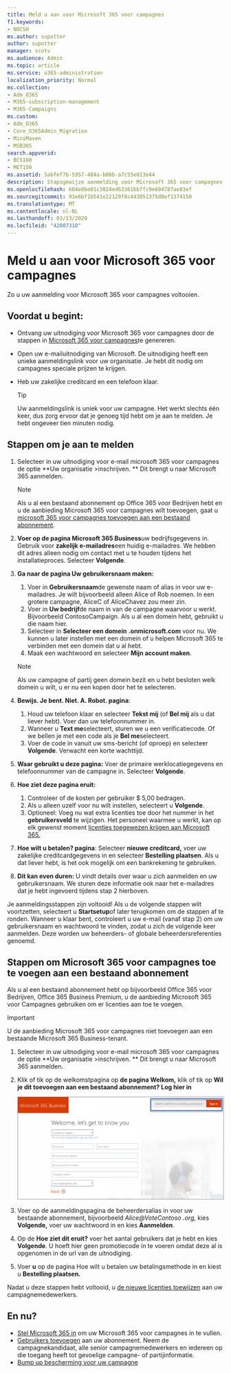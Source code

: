 ```yaml
---
title: Meld u aan voor Microsoft 365 voor campagnes
f1.keywords:
- NOCSH
ms.author: supotter
author: supotter
manager: scotv
ms.audience: Admin
ms.topic: article
ms.service: o365-administration
localization_priority: Normal
ms.collection:
- Adm_O365
- M365-subscription-management
- M365-Campaigns
ms.custom:
- Adm_O365
- Core_O365Admin_Migration
- MiniMaven
- MSB365
search.appverid:
- BCS160
- MET150
ms.assetid: 5abfef7b-5957-484a-b06b-a7c55e013e44
description: Stapsgewijze aanmelding voor Microsoft 365 voor campagnes. Bescherm uw campagne tegen cyberbeveiligingsbedreigingen voor e-mail, gegevens en communicatie.
ms.openlocfilehash: 604e0be01c3824ed63361bb7fc9e694787ae83ef
ms.sourcegitcommit: 93e6bf1b541e22129f8c443051375d0ef1374150
ms.translationtype: MT
ms.contentlocale: nl-NL
ms.lasthandoff: 03/13/2020
ms.locfileid: "42807310"
---
```

# <a name="sign-up-for-microsoft-365-for-campaigns"></a>Meld u aan voor Microsoft 365 voor campagnes 

Zo u uw aanmelding voor Microsoft 365 voor campagnes voltooien.

## <a name="before-you-start"></a>Voordat u begint: 
- Ontvang uw uitnodiging voor Microsoft 365 voor campagnes door de stappen in [Microsoft 365 voor campagnes](get-microsoft-365-campaigns.md#get-microsoft-365-for-campaigns)te genereren. 
- Open uw e-mailuitnodiging van Microsoft. De uitnodiging heeft een unieke aanmeldingslink voor uw organisatie. Je hebt dit nodig om campagnes speciale prijzen te krijgen.
- Heb uw zakelijke creditcard en een telefoon klaar. 

    > [!TIP]
    > Uw aanmeldingslink is uniek voor uw campagne. Het werkt slechts één keer, dus zorg ervoor dat je genoeg tijd hebt om je aan te melden. Je hebt ongeveer tien minuten nodig. 

## <a name="steps-to-sign-up"></a>Stappen om je aan te melden

1. Selecteer in uw uitnodiging voor e-mail microsoft 365 voor campagnes de optie **Uw organisatie >inschrijven. ** Dit brengt u naar Microsoft 365 aanmelden.
    > [!NOTE]
    > Als u al een bestaand abonnement op Office 365 voor Bedrijven hebt en u de aanbieding Microsoft 365 voor campagnes wilt toevoegen, gaat u [microsoft 365 voor campagnes toevoegen aan een bestaand abonnement](#steps-to-add-microsoft-365-for-campaigns-to-an-existing-subscription).
1. **Voer op de pagina Microsoft 365 Business**uw bedrijfsgegevens in. Gebruik voor **zakelijk e-mailadres**een huidig e-mailadres. We hebben dit adres alleen nodig om contact met u te houden tijdens het installatieproces. Selecteer **Volgende**.
1. **Ga naar de pagina Uw gebruikersnaam maken:**
    1. Voer in **Gebruikersnaam**de gewenste naam of alias in voor uw e-mailadres. Je wilt bijvoorbeeld alleen Alice of Rob noemen. In een grotere campagne, AliceC of AliceChavez zou meer zin.
    2. Voer in **Uw bedrijf**de naam in van de campagne waarvoor u werkt. Bijvoorbeeld ContosoCampaign. Als u al een domein hebt, gebruikt u die naam hier. 
    3. Selecteer in **Selecteer een domein** **.onmicrosoft.com** voor nu. We kunnen u later instellen met een domein of u helpen Microsoft 365 te verbinden met een domein dat u al hebt.
    4. Maak een wachtwoord en selecteer **Mijn account maken**. 
    > [!NOTE]
    > Als uw campagne of partij geen domein bezit en u hebt besloten welk domein u wilt, u er nu een kopen door het te selecteren.

4. **Bewijs. Je bent. Niet. A. Robot. pagina**:
    1. Houd uw telefoon klaar en selecteer **Tekst mij** (of **Bel mij** als u dat liever hebt). Voer dan uw telefoonnummer in. 
    2. Wanneer u **Text me**selecteert, sturen we u een verificatiecode. Of we bellen je met een code als je **Bel me**selecteert.
    3. Voer de code in vanuit uw sms-bericht (of oproep) en selecteer **Volgende**. Verwacht een korte wachttijd. 
5. **Waar gebruikt u deze pagina:** Voer de primaire werklocatiegegevens en telefoonnummer van de campagne in. Selecteer **Volgende**.
6. **Hoe ziet deze pagina eruit:**
    1. Controleer of de kosten per gebruiker $ 5,00 bedragen. 
    2. Als u alleen uzelf voor nu wilt instellen, selecteert u **Volgende**. 
    3. Optioneel: Voeg nu wat extra licenties toe door het nummer in het **gebruikersveld** te wijzigen. Het personeel waarmee u werkt, kan op elk gewenst moment [licenties toegewezen krijgen aan Microsoft 365.](../business/add-users-m365b.md?toc=/microsoft-365/campaigns/toc.json)
7. **Hoe wilt u betalen? pagina**: Selecteer **nieuwe creditcard,** voer uw zakelijke creditcardgegevens in en selecteer **Bestelling plaatsen**. Als u dat liever hebt, is het ook mogelijk om een bankrekening te gebruiken.
8. **Dit kan even duren:** U vindt details over waar u zich aanmelden en uw gebruikersnaam. We sturen deze informatie ook naar het e-mailadres dat je hebt ingevoerd tijdens stap 2 hierboven.

Je aanmeldingsstappen zijn voltooid! Als u de volgende stappen wilt voortzetten, selecteert u **Startsetup**of later terugkomen om de stappen af te ronden. Wanneer u klaar bent, controleert u uw e-mail (vanaf stap 2) om uw gebruikersnaam en wachtwoord te vinden, zodat u zich de volgende keer aanmelden. Deze worden uw beheerders- of globale beheerdersreferenties genoemd.

## <a name="steps-to-add-microsoft-365-for-campaigns-to-an-existing-subscription"></a>Stappen om Microsoft 365 voor campagnes toe te voegen aan een bestaand abonnement

Als u al een bestaand abonnement hebt op bijvoorbeeld Office 365 voor Bedrijven, Office 365 Business Premium, u de aanbieding Microsoft 365 voor Campagnes gebruiken om er licenties aan toe te voegen.
> [!IMPORTANT]
> U de aanbieding Microsoft 365 voor campagnes niet toevoegen aan een bestaande Microsoft 365 Business-tenant.

1. Selecteer in uw uitnodiging voor e-mail microsoft 365 voor campagnes de optie **Uw organisatie >inschrijven. ** Dit brengt u naar Microsoft 365 aanmelden.
2. Klik of tik op de welkomstpagina op **de pagina Welkom,** klik of tik op **Wil je dit toevoegen aan een bestaand abonnement? Log hier in**
    
    ![Kies Aanmelden in de rechterbovenhoek.](../media/addtoexisting.png)
3. Voer op de aanmeldingspagina de beheerdersalias in voor uw bestaande abonnement, bijvoorbeeld *<span></span>Alice@VoteContoso .org,* kies **Volgende,** voer uw wachtwoord in en kies **Aanmelden**.
4. Op de **Hoe ziet dit eruit?** voer het aantal gebruikers dat je hebt en kies **Volgende**. U hoeft hier geen promotiecode in te voeren omdat deze al is opgenomen in de url van de uitnodiging.
5. Voer **u** op de pagina Hoe wilt u betalen uw betalingsmethode in en kiest u **Bestelling plaatsen.**

Nadat u deze stappen hebt voltooid, u [de nieuwe licenties toewijzen](../admin/manage/assign-licenses-to-users.md) aan uw campagnemedewerkers.


## <a name="whats-next"></a>En nu?
- [Stel Microsoft 365 in](../business/set-up.md?toc=/microsoft-365/campaigns/toc.json) om uw Microsoft 365 voor campagnes in te vullen. 
- [Gebruikers toevoegen](../business/add-users-m365b.md?toc=/microsoft-365/campaigns/toc.json) aan uw abonnement. Neem de campagnekandidaat, alle senior campagnemedewerkers en iedereen op die toegang heeft tot gevoelige campagne- of partijinformatie.
- [Bump up bescherming voor uw campagne](m365-campaigns-security-overview.md)